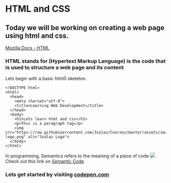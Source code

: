 # HTML and CSS

## Today we will be working on creating a web page using html and css.

[Mozilla Docs - HTML](https://developer.mozilla.org/en-US/docs/Web/Guide/HTML/HTML5)

### HTML stands for (Hypertext Markup Language) is the code that is used to structure a web page and its content

Lets begin with a basic html5 skeleton.
```html5
<!DOCTYPE html>
<html>
  <head>
    <meta charset="utf-8">
    <title>Learning Web Development</title>
  </head>
  <body>
    <h1>Lets learn html and css</h1>
    <p>This is a paragraph tag</p>
    <img src="https://raw.githubusercontent.com/3salaz/Courses/master/assets/images/logos/3salaz/3salaz-logo.png" alt="3salaz Logo">
  </body>
</html>
```
In programming, Semantics refers to the meaning of a piece of code
![](https://internetingishard.com/html-and-css/semantic-html/html-header-element-7b4e01.png)
Check out this link on [Semantic Code](https://developer.mozilla.org/en-US/docs/Glossary/Semantics)
### Lets get started by visiting [codepen.com](https://codepen.io/pen/)
